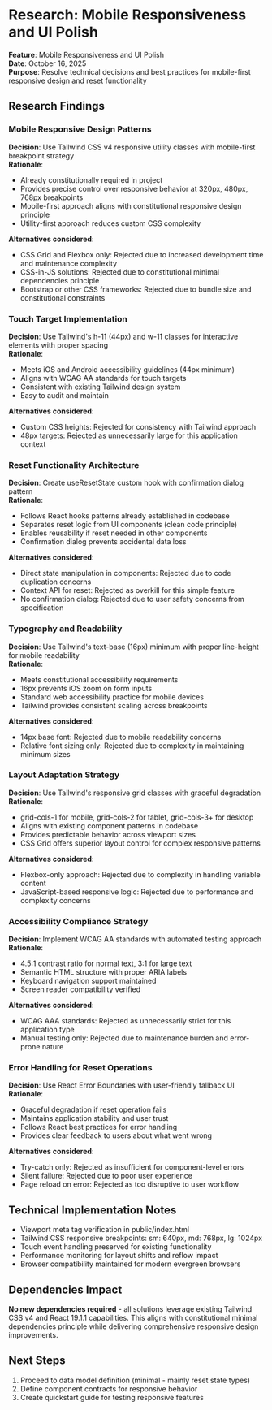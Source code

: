 # Research: Mobile Responsiveness and UI Polish

**Feature**: Mobile Responsiveness and UI Polish  
**Date**: October 16, 2025  
**Purpose**: Resolve technical decisions and best practices for mobile-first responsive design and reset functionality

## Research Findings

### Mobile Responsive Design Patterns

**Decision**: Use Tailwind CSS v4 responsive utility classes with mobile-first breakpoint strategy  
**Rationale**: 
- Already constitutionally required in project
- Provides precise control over responsive behavior at 320px, 480px, 768px breakpoints
- Mobile-first approach aligns with constitutional responsive design principle
- Utility-first approach reduces custom CSS complexity

**Alternatives considered**:
- CSS Grid and Flexbox only: Rejected due to increased development time and maintenance complexity
- CSS-in-JS solutions: Rejected due to constitutional minimal dependencies principle
- Bootstrap or other CSS frameworks: Rejected due to bundle size and constitutional constraints

### Touch Target Implementation

**Decision**: Use Tailwind's h-11 (44px) and w-11 classes for interactive elements with proper spacing  
**Rationale**:
- Meets iOS and Android accessibility guidelines (44px minimum)
- Aligns with WCAG AA standards for touch targets
- Consistent with existing Tailwind design system
- Easy to audit and maintain

**Alternatives considered**:
- Custom CSS heights: Rejected for consistency with Tailwind approach
- 48px targets: Rejected as unnecessarily large for this application context

### Reset Functionality Architecture

**Decision**: Create useResetState custom hook with confirmation dialog pattern  
**Rationale**:
- Follows React hooks patterns already established in codebase
- Separates reset logic from UI components (clean code principle)
- Enables reusability if reset needed in other components
- Confirmation dialog prevents accidental data loss

**Alternatives considered**:
- Direct state manipulation in components: Rejected due to code duplication concerns
- Context API for reset: Rejected as overkill for this simple feature
- No confirmation dialog: Rejected due to user safety concerns from specification

### Typography and Readability

**Decision**: Use Tailwind's text-base (16px) minimum with proper line-height for mobile readability  
**Rationale**:
- Meets constitutional accessibility requirements
- 16px prevents iOS zoom on form inputs
- Standard web accessibility practice for mobile devices
- Tailwind provides consistent scaling across breakpoints

**Alternatives considered**:
- 14px base font: Rejected due to mobile readability concerns
- Relative font sizing only: Rejected due to complexity in maintaining minimum sizes

### Layout Adaptation Strategy

**Decision**: Use Tailwind's responsive grid classes with graceful degradation  
**Rationale**:
- grid-cols-1 for mobile, grid-cols-2 for tablet, grid-cols-3+ for desktop
- Aligns with existing component patterns in codebase
- Provides predictable behavior across viewport sizes
- CSS Grid offers superior layout control for complex responsive patterns

**Alternatives considered**:
- Flexbox-only approach: Rejected due to complexity in handling variable content
- JavaScript-based responsive logic: Rejected due to performance and complexity concerns

### Accessibility Compliance Strategy

**Decision**: Implement WCAG AA standards with automated testing approach  
**Rationale**:
- 4.5:1 contrast ratio for normal text, 3:1 for large text
- Semantic HTML structure with proper ARIA labels
- Keyboard navigation support maintained
- Screen reader compatibility verified

**Alternatives considered**:
- WCAG AAA standards: Rejected as unnecessarily strict for this application type
- Manual testing only: Rejected due to maintenance burden and error-prone nature

### Error Handling for Reset Operations

**Decision**: Use React Error Boundaries with user-friendly fallback UI  
**Rationale**:
- Graceful degradation if reset operation fails
- Maintains application stability and user trust
- Follows React best practices for error handling
- Provides clear feedback to users about what went wrong

**Alternatives considered**:
- Try-catch only: Rejected as insufficient for component-level errors
- Silent failure: Rejected due to poor user experience
- Page reload on error: Rejected as too disruptive to user workflow

## Technical Implementation Notes

- Viewport meta tag verification in public/index.html
- Tailwind CSS responsive breakpoints: sm: 640px, md: 768px, lg: 1024px
- Touch event handling preserved for existing functionality
- Performance monitoring for layout shifts and reflow impact
- Browser compatibility maintained for modern evergreen browsers

## Dependencies Impact

**No new dependencies required** - all solutions leverage existing Tailwind CSS v4 and React 19.1.1 capabilities. This aligns with constitutional minimal dependencies principle while delivering comprehensive responsive design improvements.

## Next Steps

1. Proceed to data model definition (minimal - mainly reset state types)
2. Define component contracts for responsive behavior
3. Create quickstart guide for testing responsive features